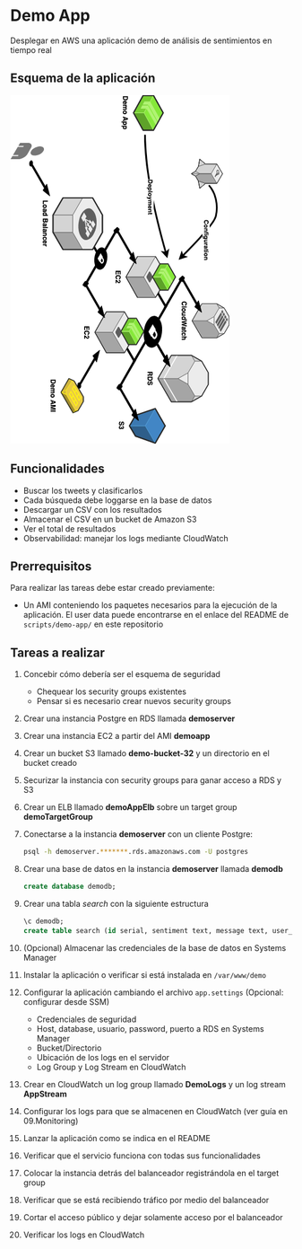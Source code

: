 # Demo App

Desplegar en AWS una aplicación demo de análisis de sentimientos en tiempo real

## Esquema de la aplicación

![Servicios de la aplicación demo](https://github.com/vitongos/amazon-web-services-course/blob/master/images/11.01.diagram.png "Servicios de la aplicación demo")

## Funcionalidades

- Buscar los tweets y clasificarlos
- Cada búsqueda debe loggarse en la base de datos
- Descargar un CSV con los resultados
- Almacenar el CSV en un bucket de Amazon S3
- Ver el total de resultados
- Observabilidad: manejar los logs mediante CloudWatch

## Prerrequisitos

Para realizar las tareas debe estar creado previamente:

- Un AMI conteniendo los paquetes necesarios para la ejecución de la aplicación. El user data puede encontrarse en el enlace del README de `scripts/demo-app/` en este repositorio

## Tareas a realizar

1. Concebir cómo debería ser el esquema de seguridad
    - Chequear los security groups existentes
    - Pensar si es necesario crear nuevos security groups
1. Crear una instancia Postgre en RDS llamada **demoserver**
1. Crear una instancia EC2 a partir del AMI **demoapp**
1. Crear un bucket S3 llamado **demo-bucket-32** y un directorio en el bucket creado
1. Securizar la instancia con security groups para ganar acceso a RDS y S3
1. Crear un ELB llamado **demoAppElb** sobre un target group **demoTargetGroup**
1. Conectarse a la instancia **demoserver** con un cliente Postgre:

    ```bash
    psql -h demoserver.*******.rds.amazonaws.com -U postgres
    ```

1. Crear una base de datos en la instancia **demoserver** llamada **demodb**

    ```sql
    create database demodb;
    ```

1. Crear una tabla *search* con la siguiente estructura

    ```sql
    \c demodb;
    create table search (id serial, sentiment text, message text, user_name text);
    ```

1. (Opcional) Almacenar las credenciales de la base de datos en Systems Manager
1. Instalar la aplicación o verificar si está instalada en `/var/www/demo`
1. Configurar la aplicación cambiando el archivo `app.settings` (Opcional: configurar desde SSM) 
	- Credenciales de seguridad
	- Host, database, usuario, password, puerto a RDS en Systems Manager
	- Bucket/Directorio
	- Ubicación de los logs en el servidor
	- Log Group y Log Stream en CloudWatch
1. Crear en CloudWatch un log group llamado **DemoLogs** y un log stream **AppStream**
1. Configurar los logs para que se almacenen en CloudWatch (ver guía en 09.Monitoring) 
1. Lanzar la aplicación como se indica en el README
1. Verificar que el servicio funciona con todas sus funcionalidades
1. Colocar la instancia detrás del balanceador registrándola en el target group
1. Verificar que se está recibiendo tráfico por medio del balanceador
1. Cortar el acceso público y dejar solamente acceso por el balanceador
1. Verificar los logs en CloudWatch
